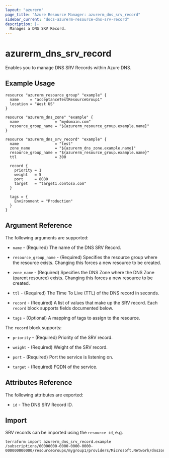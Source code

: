 ```yaml
---
layout: "azurerm"
page_title: "Azure Resource Manager: azurerm_dns_srv_record"
sidebar_current: "docs-azurerm-resource-dns-srv-record"
description: |-
  Manages a DNS SRV Record.
---
```


# azurerm_dns_srv_record

Enables you to manage DNS SRV Records within Azure DNS.

## Example Usage

```hcl
resource "azurerm_resource_group" "example" {
  name     = "acceptanceTestResourceGroup1"
  location = "West US"
}

resource "azurerm_dns_zone" "example" {
  name                = "mydomain.com"
  resource_group_name = "${azurerm_resource_group.example.name}"
}

resource "azurerm_dns_srv_record" "example" {
  name                = "test"
  zone_name           = "${azurerm_dns_zone.example.name}"
  resource_group_name = "${azurerm_resource_group.example.name}"
  ttl                 = 300

  record {
    priority = 1
    weight   = 5
    port     = 8080
    target   = "target1.contoso.com"
  }

  tags = {
    Environment = "Production"
  }
}
```
## Argument Reference

The following arguments are supported:

* `name` - (Required) The name of the DNS SRV Record.

* `resource_group_name` - (Required) Specifies the resource group where the resource exists. Changing this forces a new resource to be created.

* `zone_name` - (Required) Specifies the DNS Zone where the DNS Zone (parent resource) exists. Changing this forces a new resource to be created.

* `ttl` - (Required) The Time To Live (TTL) of the DNS record in seconds.

* `record` - (Required) A list of values that make up the SRV record. Each `record` block supports fields documented below.

* `tags` - (Optional) A mapping of tags to assign to the resource.

The `record` block supports:

* `priority` - (Required) Priority of the SRV record.

* `weight` - (Required) Weight of the SRV record.

* `port` - (Required) Port the service is listening on.

* `target` - (Required) FQDN of the service.


## Attributes Reference

The following attributes are exported:

* `id` - The DNS SRV Record ID.

## Import

SRV records can be imported using the `resource id`, e.g.

```shell
terraform import azurerm_dns_srv_record.example /subscriptions/00000000-0000-0000-0000-000000000000/resourceGroups/mygroup1/providers/Microsoft.Network/dnszones/zone1/SRV/myrecord1
```
